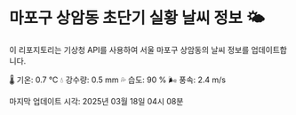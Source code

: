 
# 마포구 상암동 초단기 실황 날씨 정보 🌤️

이 리포지토리는 기상청 API를 사용하여 서울 마포구 상암동의 날씨 정보를 업데이트합니다. 

🌡️ 기온: 0.7 ℃
💧 강수량: 0.5 mm
💦 습도: 90 %
🌬️ 풍속: 2.4 m/s

마지막 업데이트 시각: 2025년 03월 18일 04시 08분    
